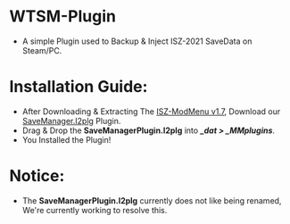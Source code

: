 # WTSM-Plugin
- A simple Plugin used to Backup & Inject ISZ-2021 SaveData on Steam/PC.

# Installation Guide:
- After Downloading & Extracting The [ISZ-ModMenu v1.7](https://github.com/ISZ-Hacker-Organization/ISZ-ModMenu), Download our [SaveManager.I2plg](https://github.com/ISZ-Hacker-Organization/WTSM-Plugin/releases/download/v1.0-release-1/SaveManagerPlugin.I2plg) Plugin.
- Drag & Drop the **SaveManagerPlugin.I2plg** into ***_dat > _MMplugins***.
- You Installed the Plugin!

# Notice:
- The **SaveManagerPlugin.I2plg** currently does not like being renamed, We're currently working to resolve this.
